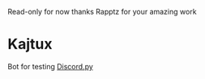 Read-only for now 
thanks Rapptz for your amazing work

# Kajtux
Bot for testing [Discord.py](https://github.com/Rapptz/discord.py)
